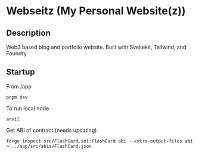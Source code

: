 # Webseitz (My Personal Website(z))

## Description

Web3 based blog and portfolio website. Built with Sveltekit, Tailwind, and Foundry.

## Startup

From /app

`pnpm dev`

To run local node

`anvil`

Get ABI of contract (needs updating)

`forge inspect src/FlashCard.sol:FlashCard abi --extra-output-files abi > ../app/src/abis/FlashCard.json`
